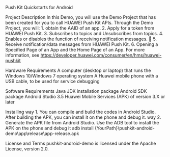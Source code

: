 Push Kit Quickstarts for Android

Project Description
    In this Demo, you will use the Demo Project that has been created for you to call HUAWEI Push Kit APIs. Through the Demo Project, you will:
    1. obtain the AAID of an app.
    2. Apply for a token from HUAWEI Push Kit.
    3. Subscribes to topics and Unsubscribes from topics.
    4. Enables or disables the function of receiving notification messages.
  5. Receive notification/data messages from HUAWEI Push Kit. 
    6. Opening a Specified Page of an App and the Home Page of an App.
    For more information, see
    https://developer.huawei.com/consumer/en/hms/huawei-pushkit

Hardware Requirements
    A computer (desktop or laptop) that runs the Windows 10/Windows 7 operating system
    A Huawei mobile phone with a USB cable, to be used for service debugging

Software Requirements
    Java JDK installation package
    Android SDK package
    Android Studio 3.5
    Huawei Mobile Services (APK) of version 3.X or later

Installing
    way 1. You can compile and build the codes in Android Studio. After building the APK, you can install it on the phone and debug it.
    way 2. Generate the APK file from Android Studio. Use the ADB tool to install the APK on the phone and debug it
       adb install {YourPath}\pushkit-android-demo\app\release\app-release.apk

License and Terms
    pushkit-android-demo is licensed under the Apache License, version 2.0.
